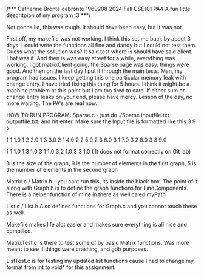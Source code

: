 /***
Catherine Bronte
cebronte 1969208
2024 Fall CSE101 PA4
A fun little descritpion of my program :3
***/

Not gonna lie, this was rough. It should have been easy, but it was not

First off, my makefile was not working. I think this set me back by about 3 days. I could write the functions all fine and dandy but I could not test them. Guess what the sollution was? It said test where is should have said client. That was it. And then is was easy street for a while, everything was working, I got matrixClient going, the Sparse page was easy, things were good. And then on the last day I put it through the main tests. Man, my program had issues. I keep getting this one particular memory leak with change entry. I have tried fixing this thing for 5 hours. I think it might be a machine problem at this point but I am too tired to care. If either sum or change entry leaks on your end, please have mercy. Lesson of the day, no more waiting. The PA's are real now.



HOW TO RUN PROGRAM:
Sparse.c - just do ./Sparse inputfile.txt outputfile.txt. and hit enter. Make sure the Input file is formatted like this
3 9 5

1 1 1.0
1 2 2.0
1 3 3.0
2 1 4.0
2 2 5.0
2 3 6.0
3 1 7.0
3 2 8.0
3 3 9.0

1 1 1.0
1 3 1.0
3 1 1.0
3 2 1.0
3 3 1.0
( It does not format correctly on Git lab)

3 is the size of the graph, 9 is the number of elements in the first graph, 5 is the number of elements in the second graph   

Matrix.c / Matrix.h - you cant run this, its inside the black box. The point of it along with Graph.h is to define the graph functions for FindComponents. There is a helper function of mine in there as well caled myPath

List.c / List.h Also defines functions for Graph.c and you cannot touch these as well.

Makefile makes life alot easier and makes sure everything is all nice and compilled.

MatrixTest.c is there to test some of by basic Matrix functions. Was more meant to see if things were crashing, and gdb purposes.

ListTest.c is for testing my updated list functions cause I had to change my format from int to void* for this assignment.